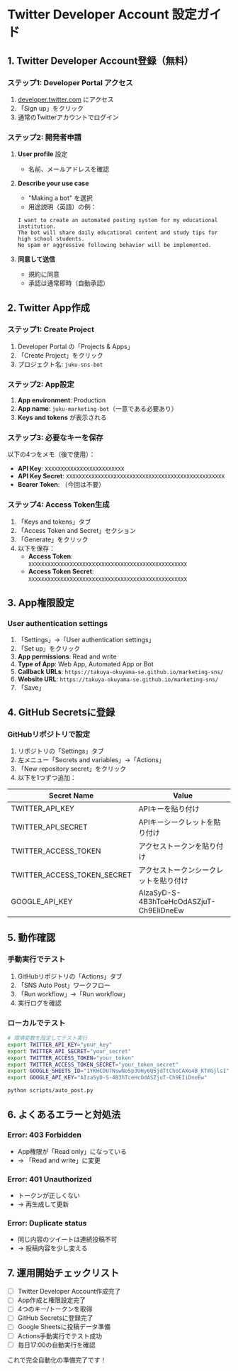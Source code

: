 # Twitter Developer Account 設定ガイド

## 1. Twitter Developer Account登録（無料）

### ステップ1: Developer Portal アクセス
1. [developer.twitter.com](https://developer.twitter.com) にアクセス
2. 「Sign up」をクリック
3. 通常のTwitterアカウントでログイン

### ステップ2: 開発者申請
1. **User profile** 設定
   - 名前、メールアドレスを確認
   
2. **Describe your use case**
   - "Making a bot" を選択
   - 用途説明（英語）の例：
   ```
   I want to create an automated posting system for my educational institution.
   The bot will share daily educational content and study tips for high school students.
   No spam or aggressive following behavior will be implemented.
   ```

3. **同意して送信**
   - 規約に同意
   - 承認は通常即時（自動承認）

## 2. Twitter App作成

### ステップ1: Create Project
1. Developer Portal の「Projects & Apps」
2. 「Create Project」をクリック
3. プロジェクト名: `juku-sns-bot`

### ステップ2: App設定
1. **App environment**: Production
2. **App name**: `juku-marketing-bot`（一意である必要あり）
3. **Keys and tokens** が表示される

### ステップ3: 必要なキーを保存
以下の4つをメモ（後で使用）：
- **API Key**: `XXXXXXXXXXXXXXXXXXXXXXXXX`
- **API Key Secret**: `XXXXXXXXXXXXXXXXXXXXXXXXXXXXXXXXXXXXXXXXXXXXXXXXXX`
- **Bearer Token**: （今回は不要）

### ステップ4: Access Token生成
1. 「Keys and tokens」タブ
2. 「Access Token and Secret」セクション
3. 「Generate」をクリック
4. 以下を保存：
   - **Access Token**: `XXXXXXXXXXXXXXXXXXXXXXXXXXXXXXXXXXXXXXXXXXXXXXXXXX`
   - **Access Token Secret**: `XXXXXXXXXXXXXXXXXXXXXXXXXXXXXXXXXXXXXXXXXXXXXXXXXX`

## 3. App権限設定

### User authentication settings
1. 「Settings」→「User authentication settings」
2. 「Set up」をクリック
3. **App permissions**: Read and write
4. **Type of App**: Web App, Automated App or Bot
5. **Callback URLs**: `https://takuya-okuyama-se.github.io/marketing-sns/`
6. **Website URL**: `https://takuya-okuyama-se.github.io/marketing-sns/`
7. 「Save」

## 4. GitHub Secretsに登録

### GitHubリポジトリで設定
1. リポジトリの「Settings」タブ
2. 左メニュー「Secrets and variables」→「Actions」
3. 「New repository secret」をクリック
4. 以下を1つずつ追加：

| Secret Name | Value |
|------------|-------|
| TWITTER_API_KEY | APIキーを貼り付け |
| TWITTER_API_SECRET | APIキーシークレットを貼り付け |
| TWITTER_ACCESS_TOKEN | アクセストークンを貼り付け |
| TWITTER_ACCESS_TOKEN_SECRET | アクセストークンシークレットを貼り付け |
| GOOGLE_API_KEY | AIzaSyD-S-4B3hTceHcOdASZjuT-Ch9EIiDneEw |

## 5. 動作確認

### 手動実行でテスト
1. GitHubリポジトリの「Actions」タブ
2. 「SNS Auto Post」ワークフロー
3. 「Run workflow」→「Run workflow」
4. 実行ログを確認

### ローカルでテスト
```bash
# 環境変数を設定してテスト実行
export TWITTER_API_KEY="your_key"
export TWITTER_API_SECRET="your_secret"
export TWITTER_ACCESS_TOKEN="your_token"
export TWITTER_ACCESS_TOKEN_SECRET="your_token_secret"
export GOOGLE_SHEETS_ID="1YKHCDU7NswNo5p3UHy6Q5jdTtChoCAXo4B_KTmGjlsI"
export GOOGLE_API_KEY="AIzaSyD-S-4B3hTceHcOdASZjuT-Ch9EIiDneEw"

python scripts/auto_post.py
```

## 6. よくあるエラーと対処法

### Error: 403 Forbidden
- App権限が「Read only」になっている
- → 「Read and write」に変更

### Error: 401 Unauthorized
- トークンが正しくない
- → 再生成して更新

### Error: Duplicate status
- 同じ内容のツイートは連続投稿不可
- → 投稿内容を少し変える

## 7. 運用開始チェックリスト

- [ ] Twitter Developer Account作成完了
- [ ] App作成と権限設定完了
- [ ] 4つのキー/トークンを取得
- [ ] GitHub Secretsに登録完了
- [ ] Google Sheetsに投稿データ準備
- [ ] Actions手動実行でテスト成功
- [ ] 毎日17:00の自動実行を確認

これで完全自動化の準備完了です！
